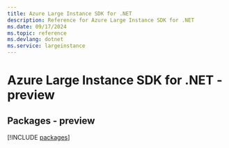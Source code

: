 ```yaml
---
title: Azure Large Instance SDK for .NET
description: Reference for Azure Large Instance SDK for .NET
ms.date: 09/17/2024
ms.topic: reference
ms.devlang: dotnet
ms.service: largeinstance
---
```

# Azure Large Instance SDK for .NET - preview
## Packages - preview
[!INCLUDE [packages](large-instance-index.md)]